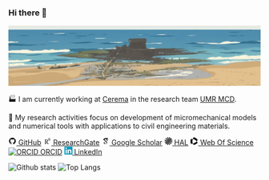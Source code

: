 ### Hi there 👋

![Cover](img/leportel_fortheurt_cartoon_large.png)

🏭 I am currently working at [Cerema](https://www.cerema.fr/en) in the research team [UMR MCD](https://mcd.univ-gustave-eiffel.fr/).

🔬 My research activities focus on development of micromechanical models and numerical tools with applications to civil engineering materials.

[![GitHub](img/github.png) GitHub](https://github.com/jfbarthelemy) 
[![ResearchGate](img/researchgate.png) ResearchGate](https://www.researchgate.net/profile/Jean-Francois_Barthelemy) 
[![Google Scholar](img/google-scholar.png) Google Scholar](https://scholar.google.com/citations?user=RVjtCiAAAAAJ&hl=en) 
[![HAL](img/hal.png) HAL](https://hal.archives-ouvertes.fr/search/index/?q=%2A&authIdHal_s=jfbarthelemy) 
[![Web Of Science](img/clarivate.png) Web Of Science](https://www.webofscience.com/wos/author/record/449919) 
[![ORCID](https://orcid.org/sites/default/files/images/orcid_16x16.png) ORCID](https://orcid.org/0000-0002-1968-8939) 
[![LinkedIn](img/linkedin.png) LinkedIn](https://www.linkedin.com/in/jean-fran%C3%A7ois-barth%C3%A9l%C3%A9my-75b3122/)

![Github stats](https://github-readme-stats.vercel.app/api?username=jfbarthelemy&show_icons=true&theme=tokyonight)
![Top Langs](https://github-readme-stats.vercel.app/api/top-langs/?username=jfbarthelemy&hide=Jupyter%20Notebook,Javascript,HTML,CSS,SCSS&theme=tokyonight)
